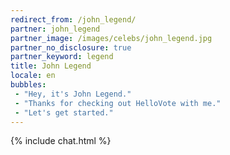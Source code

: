 ```yaml
---
redirect_from: /john_legend/
partner: john_legend
partner_image: /images/celebs/john_legend.jpg
partner_no_disclosure: true
partner_keyword: legend
title: John Legend
locale: en
bubbles:
 - "Hey, it's John Legend."
 - "Thanks for checking out HelloVote with me."
 - "Let's get started."
---
```

{% include chat.html %}
